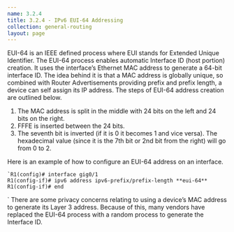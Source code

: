 ```yaml
---
name: 3.2.4
title: 3.2.4 - IPv6 EUI-64 Addressing
collection: general-routing
layout: page
---
```

EUI-64 is an IEEE defined process where EUI stands for Extended Unique Identifier. The EUI-64 process enables automatic Interface ID (host portion) creation. It uses the interface’s Ethernet MAC address to generate a 64-bit interface ID. The idea behind it is that a MAC address is globally unique, so combined with Router Advertisements providing prefix and prefix length, a device can self assign its IP address. The steps of EUI-64 address creation are outlined below.
1. The MAC address is split in the middle with 24 bits on the left and 24 bits on the right.
2. FFFE is inserted between the 24 bits.
3. The seventh bit is inverted (if it is 0 it becomes 1 and vice versa). The hexadecimal value (since it is the 7th bit or 2nd bit from the right) will go from 0 to 2.

Here is an example of how to configure an EUI-64 address on an interface.
```
`R1(config)# interface gig0/1
R1(config-if)# ipv6 address ipv6-prefix/prefix-length **eui-64**
R1(config-if)# end
```
\`
There are some privacy concerns relating to using a device’s MAC address to generate its Layer 3 address. Because of this, many vendors have replaced the EUI-64 process with a random process to generate the Interface ID.